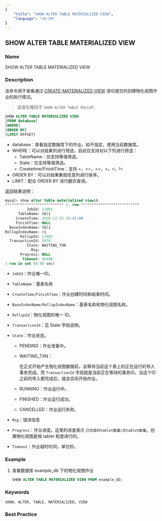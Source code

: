 ```yaml
---
{
    "title": "SHOW ALTER TABLE MATERIALIZED VIEW",
    "language": "zh-CN"
}
---
```


<!--
Licensed to the Apache Software Foundation (ASF) under one
or more contributor license agreements.  See the NOTICE file
distributed with this work for additional information
regarding copyright ownership.  The ASF licenses this file
to you under the Apache License, Version 2.0 (the
"License"); you may not use this file except in compliance
with the License.  You may obtain a copy of the License at

  http://www.apache.org/licenses/LICENSE-2.0

Unless required by applicable law or agreed to in writing,
software distributed under the License is distributed on an
"AS IS" BASIS, WITHOUT WARRANTIES OR CONDITIONS OF ANY
KIND, either express or implied.  See the License for the
specific language governing permissions and limitations
under the License.
-->

## SHOW ALTER TABLE MATERIALIZED VIEW

### Name

SHOW ALTER TABLE MATERIALIZED VIEW

### Description

该命令用于查看通过 [CREATE-MATERIALIZED-VIEW](../../sql-manual/sql-reference/Data-Definition-Statements/Create/CREATE-MATERIALIZED-VIEW.html) 语句提交的创建物化视图作业的执行情况。

> 该语句等同于 `SHOW ALTER TABLE ROLLUP`;

```sql
SHOW ALTER TABLE MATERIALIZED VIEW
[FROM database]
[WHERE]
[ORDER BY]
[LIMIT OFFSET]
```

- database：查看指定数据库下的作业。如不指定，使用当前数据库。
- WHERE：可以对结果列进行筛选，目前仅支持对以下列进行筛选：
  - TableName：仅支持等值筛选。
  - State：仅支持等值筛选。
  - Createtime/FinishTime：支持 =，>=，<=，>，<，!=
- ORDER BY：可以对结果集按任意列进行排序。
- LIMIT：配合 ORDER BY 进行翻页查询。

返回结果说明：

```sql
mysql> show alter table materialized view\G
*************************** 1. row ***************************
          JobId: 11001
      TableName: tbl1
     CreateTime: 2020-12-23 10:41:00
     FinishTime: NULL
  BaseIndexName: tbl1
RollupIndexName: r1
       RollupId: 11002
  TransactionId: 5070
          State: WAITING_TXN
            Msg:
       Progress: NULL
        Timeout: 86400
1 row in set (0.00 sec)
```

- `JobId`：作业唯一ID。

- `TableName`：基表名称

- `CreateTime/FinishTime`：作业创建时间和结束时间。

- `BaseIndexName/RollupIndexName`：基表名称和物化视图名称。

- `RollupId`：物化视图的唯一 ID。

- `TransactionId`：见 State 字段说明。

- `State`：作业状态。

  - PENDING：作业准备中。

  - WAITING_TXN：

    在正式开始产生物化视图数据前，会等待当前这个表上的正在运行的导入事务完成。而 `TransactionId` 字段就是当前正在等待的事务ID。当这个ID之前的导入都完成后，就会实际开始作业。

  - RUNNING：作业运行中。

  - FINISHED：作业运行成功。

  - CANCELLED：作业运行失败。

- `Msg`：错误信息

- `Progress`：作业进度。这里的进度表示 `已完成的tablet数量/总tablet数量`。创建物化视图是按 tablet 粒度进行的。

- `Timeout`：作业超时时间，单位秒。

### Example

1. 查看数据库 example_db 下的物化视图作业

   ```sql
   SHOW ALTER TABLE MATERIALIZED VIEW FROM example_db;
   ```

### Keywords

    SHOW, ALTER, TABLE, MATERIALIZED, VIEW

### Best Practice

